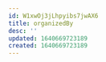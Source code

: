 ```yaml
---
id: W1xwOj3jLhpyibs7jwAX6
title: organizedBy
desc: ''
updated: 1640669723189
created: 1640669723189
---
```



